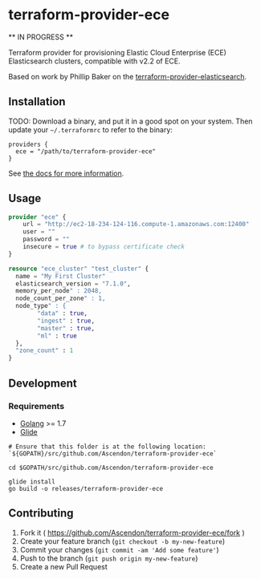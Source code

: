 # terraform-provider-ece

** IN PROGRESS **

Terraform provider for provisioning Elastic Cloud Enterprise (ECE) Elasticsearch clusters, compatible with v2.2 of ECE. 

Based on work by Phillip Baker on the [terraform-provider-elasticsearch](https://github.com/phillbaker/terraform-provider-elasticsearch).

## Installation

TODO: Download a binary, and put it in a good spot on your system. Then update your `~/.terraformrc` to refer to the binary:

```hcl
providers {
  ece = "/path/to/terraform-provider-ece"
}
```

See [the docs for more information](https://www.terraform.io/docs/plugins/basics.html).

## Usage

```tf
provider "ece" {
    url = "http://ec2-18-234-124-116.compute-1.amazonaws.com:12400"
    user = ""
    password = ""
    insecure = true # to bypass certificate check
}

resource "ece_cluster" "test_cluster" {
  name = "My First Cluster"
  elasticsearch_version = "7.1.0",
  memory_per_node" : 2048,
  node_count_per_zone" : 1,
  node_type" : {
        "data" : true,
        "ingest" : true,
        "master" : true,
        "ml" : true
  },
  "zone_count" : 1
}
```

## Development

### Requirements

* [Golang](https://golang.org/dl/) >= 1.7
* [Glide](https://github.com/Masterminds/glide)

```
# Ensure that this folder is at the following location: `${GOPATH}/src/github.com/Ascendon/terraform-provider-ece`

cd $GOPATH/src/github.com/Ascendon/terraform-provider-ece

glide install
go build -o releases/terraform-provider-ece
```

## Contributing

1. Fork it ( https://github.com/Ascendon/terraform-provider-ece/fork )
2. Create your feature branch (`git checkout -b my-new-feature`)
3. Commit your changes (`git commit -am 'Add some feature'`)
4. Push to the branch (`git push origin my-new-feature`)
5. Create a new Pull Request
